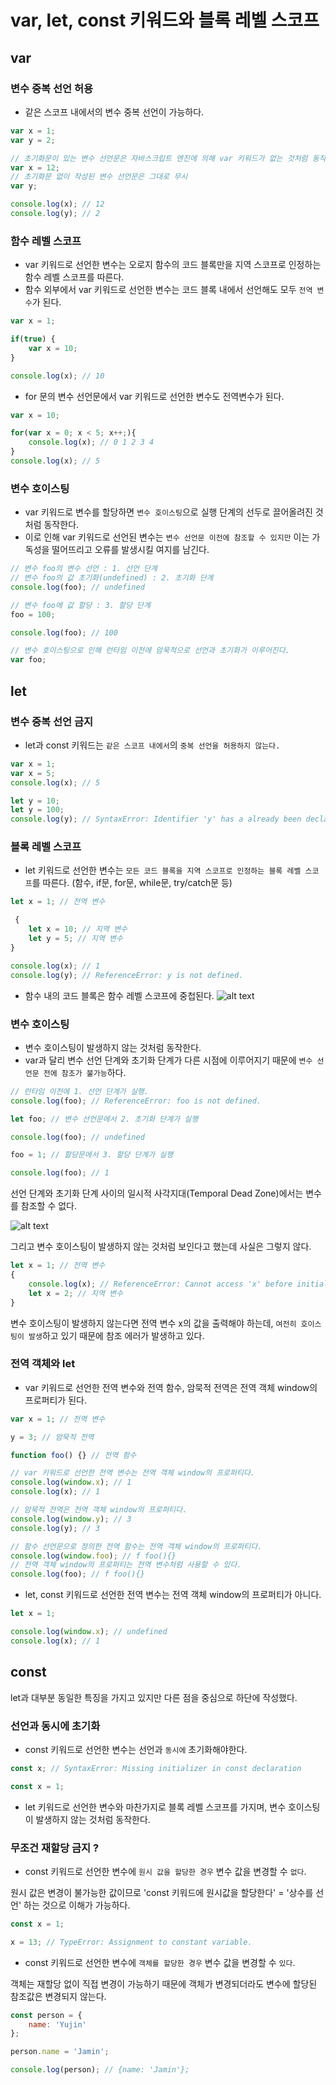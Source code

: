 # var, let, const 키워드와 블록 레벨 스코프
## var
### 변수 중복 선언 허용
- 같은 스코프 내에서의 변수 중복 선언이 가능하다. 
```javascript
var x = 1;
var y = 2;

// 초기화문이 있는 변수 선언문은 자바스크립트 엔진에 의해 var 키워드가 없는 것처럼 동작한다.
var x = 12;
// 초기화문 없이 작성된 변수 선언문은 그대로 무시
var y;

console.log(x); // 12
console.log(y); // 2
```
### 함수 레벨 스코프
- var 키워드로 선언한 변수는 오로지 함수의 코드 블록만을 지역 스코프로 인정하는 함수 레벨 스코프를 따른다.
- 함수 외부에서 var 키워드로 선언한 변수는 코드 블록 내에서 선언해도 모두 `전역 변수`가 된다.
```javascript
var x = 1;

if(true) {
    var x = 10;
}

console.log(x); // 10
```
- for 문의 변수 선언문에서 var 키워드로 선언한 변수도 전역변수가 된다.
```javascript
var x = 10;

for(var x = 0; x < 5; x++;){
    console.log(x); // 0 1 2 3 4
}
console.log(x); // 5
```
### 변수 호이스팅
- var 키워드로 변수를 할당하면 `변수 호이스팅`으로 실행 단계의 선두로 끌어올려진 것처럼 동작한다. 
- 이로 인해 var 키워드로 선언된 변수는 `변수 선언문 이전에 참조할 수 있지만` 이는 가독성을 떨어뜨리고 오류를 발생시킬 여지를 남긴다.
```javascript
// 변수 foo의 변수 선언 : 1. 선언 단계
// 변수 foo의 값 초기화(undefined) : 2. 초기화 단계
console.log(foo); // undefined

// 변수 foo에 값 할당 : 3. 할당 단계
foo = 100;

console.log(foo); // 100

// 변수 호이스팅으로 인해 런타임 이전에 암묵적으로 선언과 초기화가 이루어진다.
var foo;
```

## let
### 변수 중복 선언 금지
- let과 const 키워드는 `같은 스코프 내에서`의 `중복 선언을 허용하지 않는다.`
```javascript
var x = 1;
var x = 5;
console.log(x); // 5

let y = 10;
let y = 100; 
console.log(y); // SyntaxError: Identifier 'y' has a already been declared.
```
### 블록 레벨 스코프
- let 키워드로 선언한 변수는 `모든 코드 블록을 지역 스코프로 인정하는 블록 레벨 스코프`를 따른다. (함수, if문, for문, while문, try/catch문 등)
```javascript
let x = 1; // 전역 변수

 {
    let x = 10; // 지역 변수
    let y = 5; // 지역 변수
}

console.log(x); // 1
console.log(y); // ReferenceError: y is not defined.
```
- 함수 내의 코드 블록은 함수 레벨 스코프에 중첩된다. 
![alt text](https://file%2B.vscode-resource.vscode-cdn.net/Users/wangjieun/Desktop/modernJSdeepdive/09/scope.png?version%3D1710226082559)

### 변수 호이스팅
- 변수 호이스팅이 발생하지 않는 것처럼 동작한다. 
- var과 달리 변수 선언 단계와 초기화 단계가 다른 시점에 이루어지기 때문에 `변수 선언문 전에 참조가 불가능`하다.
```javascript
// 런타임 이전에 1. 선언 단계가 실행.
console.log(foo); // ReferenceError: foo is not defined.

let foo; // 변수 선언문에서 2. 초기화 단계가 실행

console.log(foo); // undefined

foo = 1; // 할당문에서 3. 할당 단계가 실행

console.log(foo); // 1
```
 선언 단계와 초기화 단계 사이의 일시적 사각지대(Temporal Dead Zone)에서는 변수를 참조할 수 없다.

![alt text](https://file%2B.vscode-resource.vscode-cdn.net/Users/wangjieun/Desktop/modernJSdeepdive/09/letvariable.png?version%3D1710226897906)


그리고 변수 호이스팅이 발생하지 않는 것처럼 보인다고 했는데 사실은 그렇지 않다. 
```javascript
let x = 1; // 전역 변수
{
    console.log(x); // ReferenceError: Cannot access 'x' before initialization
    let x = 2; // 지역 변수
}
```
변수 호이스팅이 발생하지 않는다면 전역 변수 x의 값을 출력해야 하는데, `여전히 호이스팅이 발생`하고 있기 때문에 참조 에러가 발생하고 있다.

### 전역 객체와 let
- var 키워드로 선언한 전역 변수와 전역 함수, 암묵적 전역은 전역 객체 window의 프로퍼티가 된다.
```javascript
var x = 1; // 전역 변수

y = 3; // 암묵적 전역

function foo() {} // 전역 함수

// var 키워드로 선언한 전역 변수는 전역 객체 window의 프로퍼티다.
console.log(window.x); // 1
console.log(x); // 1

// 암묵적 전역은 전역 객체 window의 프로퍼티다.
console.log(window.y); // 3
console.log(y); // 3

// 함수 선언문으로 정의한 전역 함수는 전역 객체 window의 프로퍼티다.
console.log(window.foo); // f foo(){}
// 전역 객체 window의 프로퍼티는 전역 변수처럼 사용할 수 있다.
console.log(foo); // f foo(){}
```

- let, const 키워드로 선언한 전역 변수는 전역 객체 window의 프로퍼티가 아니다. 
```javascript
let x = 1;

console.log(window.x); // undefined
console.log(x); // 1
```
## const 
let과 대부분 동일한 특징을 가지고 있지만 다른 점을 중심으로 하단에 작성했다.
### 선언과 동시에 초기화
- const 키워드로 선언한 변수는 선언과 `동시에` 초기화해야한다.
```javascript
const x; // SyntaxError: Missing initializer in const declaration

const x = 1;
```
- let 키워드로 선언한 변수와 마찬가지로 블록 레벨 스코프를 가지며, 변수 호이스팅이 발생하지 않는 것처럼 동작한다.
### 무조건 재할당 금지 ?
- const 키워드로 선언한 변수에 `원시 값을 할당한 경우` 변수 값을 변경할 수 `없다`.

 원시 값은 변경이 불가능한 값이므로 'const 키워드에 원시값을 할당한다' = '상수를 선언' 하는 것으로 이해가 가능하다.
```javascript
const x = 1;

x = 13; // TypeError: Assignment to constant variable.
```
- const 키워드로 선언한 변수에 `객체를 할당한 경우` 변수 값을 변경할 수  `있다`.

객체는 재할당 없이 직접 변경이 가능하기 때문에 객체가 변경되더라도 변수에 할당된 참조값은 변경되지 않는다.
```javascript
const person = {
    name: 'Yujin'
};

person.name = 'Jamin';

console.log(person); // {name: 'Jamin'};
```